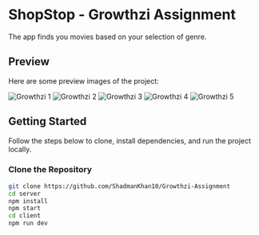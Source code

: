 # ShopStop - Growthzi Assignment

The app finds you movies based on your selection of genre.

## Preview

Here are some preview images of the project:

![Growthzi 1](src/assets/Images/landingPageLight.png)
![Growthzi 2](src/assets/Images/landingPageDark.png)
![Growthzi 3](src/assets/Images/productPage.png)
![Growthzi 4](src/assets/Images/specificProductPage.png)
![Growthzi 5](src/assets/Images/paymentsPage.png)


## Getting Started

Follow the steps below to clone, install dependencies, and run the project locally.

### Clone the Repository

```sh
git clone https://github.com/ShadmanKhan10/Growthzi-Assignment
cd server
npm install
npm start
cd client
npm run dev
```
